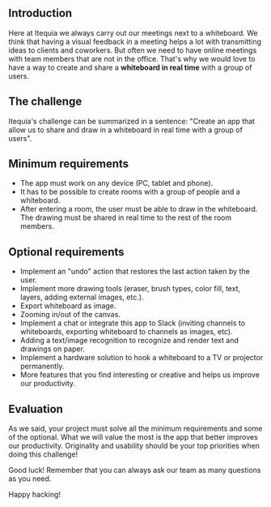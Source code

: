 ## Introduction

Here at Itequia we always carry out our meetings next to a whiteboard. We think that having a visual feedback in a meeting helps a lot with transmitting ideas to clients
and coworkers. But often we need to have online meetings with team members that are not in the office. That's why we would love to have a way to create and share
a **whiteboard in real time** with a group of users.

## The challenge

Itequia's challenge can be summarized in a sentence: "Create an app that allow us to share and draw in a whiteboard in real time with a group of users".

## Minimum requirements

- The app must work on any device (PC, tablet and phone).
- It has to be possible to create rooms with a group of people and a whiteboard.
- After entering a room, the user must be able to draw in the whiteboard. The drawing must be shared in real time to the rest of the room members.

## Optional requirements
- Implement an "undo" action that restores the last action taken by the user.
- Implement more drawing tools (eraser, brush types, color fill, text, layers, adding external images, etc.).
- Export whiteboard as image.
- Zooming in/out of the canvas.
- Implement a chat or integrate this app to Slack (inviting channels to whiteboards, exporting whiteboard to channels as images, etc).
- Adding a text/image recognition to recognize and render text and drawings on paper.
- Implement a hardware solution to hook a whiteboard to a TV or projector permanently.
- More features that you find interesting or creative and helps us improve our productivity.

## Evaluation
As we said, your project must solve all the minimum requirements and some of the optional. What we will value the most is the app that better improves our
productivity. Originality and usability should be your top priorities when doing this challenge!

Good luck! Remember that you can always ask our team as many questions as you need. 

Happy hacking!
